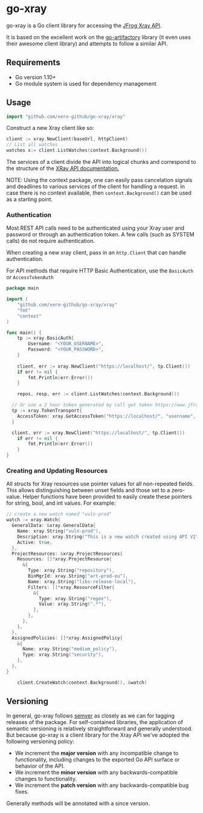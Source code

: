 # go-xray

go-xray is a Go client library for accessing the [JFrog Xray API](https://www.jfrog.com/confluence/display/XRAY/Xray+REST+API).

It is based on the excellent work on the [go-artifactory](https://github.com/atlassian/go-artifactory)
library (it even uses their awesome client library) and attempts to follow a similar API.

## Requirements

- Go version 1.10+
- Go module system is used for dependency management

## Usage

```go
import "github.com/xero-github/go-xray/xray"
```

Construct a new Xray client like so:

```go
client := xray.NewClient(baseUrl, httpClient)
// List all watches
watches x:= client.ListWatches(context.Background())
```

The services of a client divide the API into logical chunks and correspond to
the structure of the [XRay API documentation.](https://www.jfrog.com/confluence/display/RTF/Artifactory+REST+API.) 

NOTE: Using the context package, one can easily pass cancelation signals and
deadlines to various services of the client for handling a request. In case
there is no context available, then `context.Background()` can be used as a starting point.

### Authentication

Most REST API calls need to be authenticated using your Xray user and password or
through an authentication token. A few calls (such as SYSTEM calls) do not require authentication.

When creating a new xray client, pass in an `http.Client` that can handle authentication.

For API methods that require HTTP Basic Authentication, use the `BasicAuth` or `AccessTokenAuth`

```go
package main

import (
	"github.com/xero-github/go-xray/xray"
	"fmt"
	"context"
)

func main() {
	tp := xray.BasicAuth{
		Username: "<YOUR_USERNAME>",
		Password: "<YOUR_PASSWORD>",
	}
	
	client, err := xray.NewClient("https://localhost/", tp.Client())
	if err != nil {
		fmt.Println(err.Error())
	}

	repos, resp, err := client.ListWatches(context.Background())

  // Or use a 2 hour token generated by call get token https://www.jfrog.com/confluence/display/XRAY/Xray+REST+API#XrayRESTAPI-GetToken
  tp := xray.TokenTransport{
    AccessToken: xray.GetAccessToken("https://localhost/", "username", "password")
  }

  client, err := xray.NewClient("https://localhost/", tp.Client())
	if err != nil {
		fmt.Println(err.Error())
	}
}
```

### Creating and Updating Resources

All structs for Xray resources use pointer values for all non-repeated fields.
This allows distinguishing between unset fields and those set to a zero-value.
Helper functions have been provided to easily create these pointers for string,
bool, and int values. For example:

```go
// create a new watch named "vuln-prod"
watch := xray.Watch{
  GeneralData: &xray.GeneralData{
    Name: xray.String("vuln-prod"),
    Description: xray.String("This is a new watch created using API V2"),
    Active: true,
  },
  ProjectResources: &xray.ProjectResources{
    Resources: []*xray.ProjectResource{
      &{
        Type: xray.String("repository"),
        BinMgrId: xray.String("art-prod-eu"),
        Name: xray.String("libs-release-local"),
        Filters: []*xray.ResourceFilter{
          &{
            Type: xray.String("regex"),
            Value: xray.String(".*"),
          },
        },
      },
    },
  },
  AssignedPolicies: []*xray.AssignedPolicy{
    &{
      Name: xray.String("medium_policy"),
      Type: xray.String("security"),
    },
  },
}

	client.CreateWatch(context.Background(), &watch)
```

## Versioning

In general, go-xray follows [semver](https://semver.org/) as closely as we
can for tagging releases of the package. For self-contained libraries, the
application of semantic versioning is relatively straightforward and generally
understood. But because go-xray is a client library for the Xray API 
we've adopted the following versioning policy:

* We increment the **major version** with any incompatible change to
	functionality, including changes to the exported Go API surface
	or behavior of the API.
* We increment the **minor version** with any backwards-compatible changes to
	functionality.
* We increment the **patch version** with any backwards-compatible bug fixes.

Generally methods will be annotated with a since version.